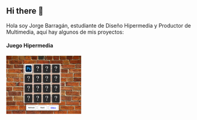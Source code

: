## Hi there 👋

Hola soy Jorge Barragán, estudiante de Diseño Hipermedia y Productor de Multimedia, aquí hay algunos de mis proyectos:

#### Juego Hipermedia

<a href="https://jlbarraganm.github.io/Memory-Game/">
  <img src="https://github.com/jlbarraganm/jlbarraganm/blob/main/recursos/proyecto1.png?raw=true" width="200">
</a>

<!--
**jlbarraganm/jlbarraganm** is a ✨ _special_ ✨ repository because its `README.md` (this file) appears on your GitHub profile.

Here are some ideas to get you started:

- 🔭 I’m currently working on ...
- 🌱 I’m currently learning ...
- 👯 I’m looking to collaborate on ...
- 🤔 I’m looking for help with ...
- 💬 Ask me about ...
- 📫 How to reach me: ...
- 😄 Pronouns: ...
- ⚡ Fun fact: ...
-->
